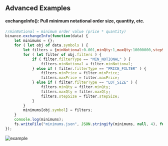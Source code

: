 ## Advanced Examples

#### exchangeInfo(): Pull minimum notational order size, quantity, etc.
```js
//minNotional = minimum order value (price * quantity)
binance.exchangeInfo(function(data) {
	let minimums = {};
	for ( let obj of data.symbols ) {
		let filters = {minNotional:0.001,minQty:1,maxQty:10000000,stepSize:1,minPrice:0.00000001,maxPrice:100000};
		for ( let filter of obj.filters ) {
			if ( filter.filterType == "MIN_NOTIONAL" ) {
				filters.minNotional = filter.minNotional;
			} else if ( filter.filterType == "PRICE_FILTER" ) {
				filters.minPrice = filter.minPrice;
				filters.maxPrice = filter.maxPrice;
			} else if ( filter.filterType == "LOT_SIZE" ) {
				filters.minQty = filter.minQty;
				filters.maxQty = filter.maxQty;
				filters.stepSize = filter.stepSize;
			}
		}
		minimums[obj.symbol] = filters;
	}
	console.log(minimums);
	fs.writeFile("minimums.json", JSON.stringify(minimums, null, 4), function(err){});
});
```
![example](https://image.ibb.co/bz5KAG/notationals.png)
